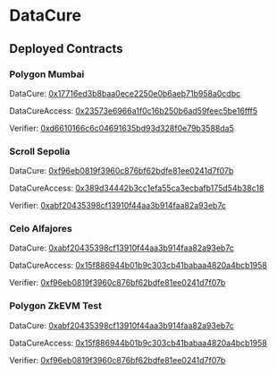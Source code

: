 # DataCure

## Deployed Contracts

### Polygon Mumbai

DataCure:  [0x17716ed3b8baa0ece2250e0b6aeb71b958a0cdbc](https://mumbai.polygonscan.com/address/0x17716ed3b8baa0ece2250e0b6aeb71b958a0cdbc)

DataCureAccess:  [0x23573e6966a1f0c16b250b6ad59feec5be16fff5](https://mumbai.polygonscan.com/address/0x23573e6966a1f0c16b250b6ad59feec5be16fff5)

Verifier:  [0xd6610166c6c04691635bd93d328f0e79b3588da5](https://mumbai.polygonscan.com/address/0xd6610166c6c04691635bd93d328f0e79b3588da5)

### Scroll Sepolia

DataCure:  [0xf96eb0819f3960c876bf62bdfe81ee0241d7f07b](https://sepolia.scrollscan.com/address/0xf96eb0819f3960c876bf62bdfe81ee0241d7f07b)

DataCureAccess:  [0x389d34442b3cc1efa55ca3ecbafb175d54b38c18](https://sepolia.scrollscan.com/address/0x389d34442b3cc1efa55ca3ecbafb175d54b38c18)

Verifier:  [0xabf20435398cf13910f44aa3b914faa82a93eb7c](https://sepolia.scrollscan.com/address/0xabf20435398cf13910f44aa3b914faa82a93eb7c)

### Celo Alfajores

DataCure:  [0xabf20435398cf13910f44aa3b914faa82a93eb7c](https://alfajores.celoscan.io/address/0xabf20435398cf13910f44aa3b914faa82a93eb7c)

DataCureAccess:  [0x15f886944b01b9c303cb41babaa4820a4bcb1958](https://alfajores.celoscan.io/address/0x15f886944b01b9c303cb41babaa4820a4bcb1958)

Verifier:  [0xf96eb0819f3960c876bf62bdfe81ee0241d7f07b](https://alfajores.celoscan.io/address/0xf96eb0819f3960c876bf62bdfe81ee0241d7f07b)

### Polygon ZkEVM Test

DataCure:  [0xabf20435398cf13910f44aa3b914faa82a93eb7c](https://testnet-zkevm.polygonscan.com/address/0xabf20435398cf13910f44aa3b914faa82a93eb7c)

DataCureAccess:  [0x15f886944b01b9c303cb41babaa4820a4bcb1958](https://testnet-zkevm.polygonscan.com/address/0x15f886944b01b9c303cb41babaa4820a4bcb1958)

Verifier:  [0xf96eb0819f3960c876bf62bdfe81ee0241d7f07b](https://testnet-zkevm.polygonscan.com/address/0xf96eb0819f3960c876bf62bdfe81ee0241d7f07b)